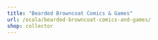 ```yaml
---
title: "Bearded Browncoat Comics & Games"
url: /ocala/bearded-browncoat-comics-and-games/
shop: collector
---
```

